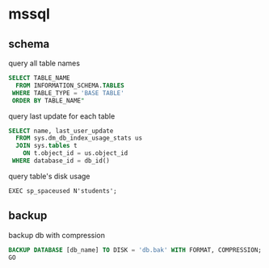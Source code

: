 # mssql

## schema

query all table names

```sql
SELECT TABLE_NAME
  FROM INFORMATION_SCHEMA.TABLES
 WHERE TABLE_TYPE = 'BASE TABLE'
 ORDER BY TABLE_NAME"
```

query last update for each table

```sql
SELECT name, last_user_update
  FROM sys.dm_db_index_usage_stats us
  JOIN sys.tables t
    ON t.object_id = us.object_id
 WHERE database_id = db_id()
```

query table's disk usage

```
EXEC sp_spaceused N'students';
```

## backup

backup db with compression

```sql
BACKUP DATABASE [db_name] TO DISK = 'db.bak' WITH FORMAT, COMPRESSION;
GO
```
